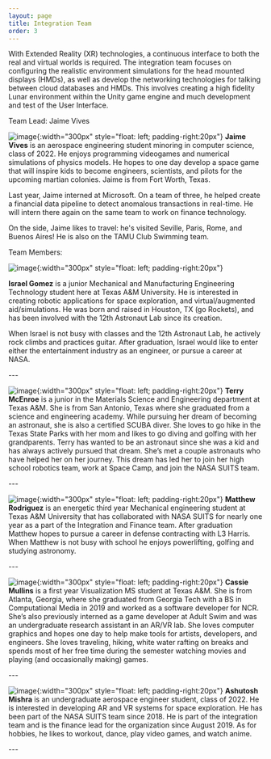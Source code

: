```yaml
---
layout: page
title: Integration Team
order: 3
---
```


With Extended Reality (XR) technologies, a continuous interface to both the real and virtual worlds is required. The integration team focuses on configuring the realistic environment simulations for the head mounted displays (HMDs), as well as develop the networking technologies for talking between cloud databases and HMDs. This involves creating a high fidelity Lunar environment within the Unity game engine and much development and test of the User Interface.

Team Lead: Jaime Vives

![image](/assets/images/JaimeVives.jpg){:width="300px" style="float: left; padding-right:20px"}
**Jaime Vives** is an aerospace engineering student minoring in computer science, class of 2022.  He enjoys programming videogames and numerical simulations of physics models. He hopes to one day develop a space game that will inspire kids to become engineers, scientists, and pilots for the upcoming martian colonies. Jaime is from Fort Worth, Texas.

Last year, Jaime interned at Microsoft. On a team of three, he helped create a financial data pipeline to detect anomalous transactions in real-time. He will intern there again on the same team to work on finance technology.

On the side, Jaime likes to travel: he's visited Seville, Paris, Rome, and Buenos Aires! He is also on the TAMU Club Swimming team.


Team Members:

![image](/assets/images/IsraelGomez.PNG){:width="300px" style="float: left; padding-right:20px"}

**Israel Gomez** is a junior Mechanical and Manufacturing Engineering Technology student here at Texas A&M University. He is interested in creating robotic applications for space exploration, and virtual/augmented aid/simulations. He was born and raised in Houston, TX (go Rockets), and has been involved with the 12th Astronaut Lab since its creation.

When Israel is not busy with classes and the 12th Astronaut Lab, he actively rock climbs and practices guitar. After graduation, Israel would like to enter either the entertainment industry as an engineer, or pursue a career at NASA.

<span style="display:block" class="note"> --- </span>




![image](/assets/images/TerryMcEnroe.JPG){:width="300px" style="float: left; padding-right:20px"}
**Terry McEnroe** is a junior in the Materials Science and Engineering department at Texas A&M. She is from San Antonio, Texas where she graduated from a science and engineering academy. While pursuing her dream of becoming an astronaut, she is also a certified SCUBA diver. She loves to go hike in the Texas State Parks with her mom and likes to go diving and golfing with her grandparents. 
Terry has wanted to be an astronaut since she was a kid and has always actively pursued that dream. She’s met a couple astronauts who have helped her on her journey. This dream has led her to join her high school robotics team, work at Space Camp, and join the NASA SUITS team.

<span style="display:block" class="note"> --- </span>




![image](/assets/images/Rodriguez_Matthew_Pic2.jpg){:width="300px" style="float: left; padding-right:20px"}
**Matthew Rodriguez** is an energetic third year Mechanical engineering student at Texas A&M University that has collaborated with NASA SUITS for nearly one year as a part of the Integration and Finance team. After graduation Matthew hopes to pursue a career in defense contracting with L3 Harris. When Matthew is not busy with school he enjoys  powerlifting, golfing and studying astronomy. 

<span style="display:block" class="note"> --- </span>




![image](/assets/images/CassieMullins.jpg){:width="300px" style="float: left; padding-right:20px"}
**Cassie Mullins** is a first year Visualization MS student at Texas A&M. She is from Atlanta, Georgia, where she graduated from Georgia Tech with a BS in Computational Media in 2019 and worked as a software developer for NCR. She’s also previously interned as a game developer at Adult Swim and was an undergraduate research assistant in an AR/VR lab. She loves computer graphics and hopes one day to help make tools for artists, developers, and engineers. She loves traveling, hiking, white water rafting on breaks and spends most of her free time during the semester watching movies and playing (and occasionally making) games.

<span style="display:block" class="note"> --- </span>



![image](/assets/images/AshuMishra.png){:width="300px" style="float: left; padding-right:20px"}
**Ashutosh Mishra** is an undergraduate aerospace engineer student, class of 2022. He is interested in developing AR and VR systems for space exploration. He has been part of the NASA SUITS team since 2018. He is part of the integration team and is the finance lead for the organization since August 2019.
As for hobbies, he likes to workout, dance, play video games, and watch anime.

<span style="display:block" class="note"> --- </span>

